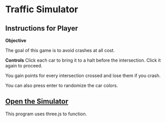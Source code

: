# Traffic Simulator

## Instructions for Player
**Objective**

The goal of this game is to avoid crashes at all cost.

**Controls**
Click each car to bring it to a halt before the intersection. Click it again to proceed.

You gain points for every intersection crossed and lose them if you crash.

You can also press enter to randomize the car colors.

## [Open the Simulator](www.google.com)

This program uses three.js to function.
